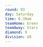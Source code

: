 ```yaml
---
round: 03
day: Saturday
time: 8.30am
teamHome: Green
teamAway: Stars
diamond: 9
division: U8
---
```

